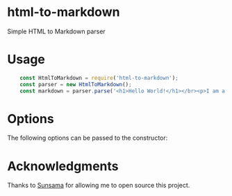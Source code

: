 # html-to-markdown

Simple HTML to Markdown parser

# Usage

```js
    const HtmlToMarkdown = require('html-to-markdown');
    const parser = new HtmlToMarkdown();
    const markdown = parser.parse('<h1>Hello World!</h1></br><p>I am a paragraph</p>');
```

# Options

The following options can be passed to the constructor:

# Acknowledgments

Thanks to [Sunsama](https://sunsama.com) for allowing me to open source this project.

